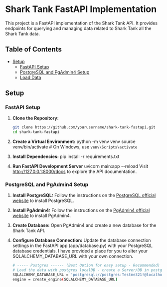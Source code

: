 # Shark Tank FastAPI Implementation

This project is a FastAPI implementation of the Shark Tank API. It provides endpoints for querying and managing data related to Shark Tank all the Shark Tank data.

## Table of Contents

- [Setup](#setup)
  - [FastAPI Setup](#fastapi-setup)
  - [PostgreSQL and PgAdmin4 Setup](#postgresql-and-pgadmin4-setup)
  - [Load Data](#load-data)

## Setup

### FastAPI Setup

1. **Clone the Repository:**
   ```bash
   git clone https://github.com/yourusername/shark-tank-fastapi.git
   cd shark-tank-fastapi

2. **Create a Virtual Environment:**
python -m venv venv
source venv/bin/activate  # On Windows, use `venv\Scripts\activate`

3. **Install Dependencies:**
pip install -r requirements.txt

4. **Run FastAPI Development Server**
uvicorn main:app --reload
Visit http://127.0.0.1:8000/docs to explore the API documentation.

### PostgreSQL and PgAdmin4 Setup

1. **Install PostgreSQL:**
Follow the instructions on the [PostgreSQL official website](https://www.postgresql.org/download/) to install PostgreSQL.

2. **Install PgAdmin4:**
Follow the instructions on the [PgAdmin4 official website](https://www.pgadmin.org/download/) to install PgAdmin4.

3. **Create Database:**
Open PgAdmin4 and create a new database for the Shark Tank API.

4. **Configure Database Connection:**
Update the database connection settings in the FastAPI app (app/database.py) with your PostgreSQL database credentials.  I have provided a place for you to alter your SQLALCHEMY_DATABASE_URL with your own connection.
   ```bash
   # ----- Postgres ------ (Best Option for easy setup - Recommended)
   # Load the data with postgres localDB - create a Server/DB in postgres and give it a password
   SQLALCHEMY_DATABASE_URL = 'postgresql://postgres:Testme321!@localhost/SharkTankDB'
   engine = create_engine(SQLALCHEMY_DATABASE_URL)



